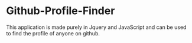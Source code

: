 # Github-Profile-Finder
This application is made purely in Jquery and JavaScript and can be used to find the profile of anyone on github.
